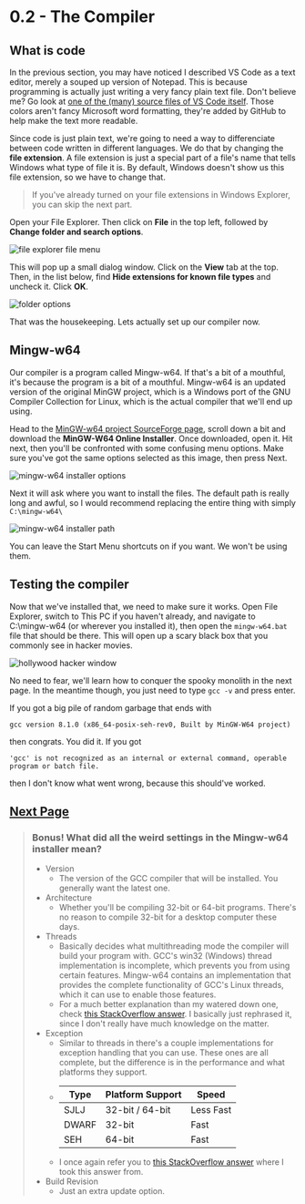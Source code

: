 # 0.2 - The Compiler

## What is code

In the previous section, you may have noticed I described VS Code as a text editor, merely a souped up version of Notepad. This is because programming is actually just writing a very fancy plain text file. Don't believe me? Go look at [one of the (many) source files of VS Code itself](https://github.com/microsoft/vscode/blob/master/src/main.js). Those colors aren't fancy Microsoft word formatting, they're added by GitHub to help make the text more readable.

Since code is just plain text, we're going to need a way to differenciate between code written in different languages. We do that by changing the **file extension**. A file extension is just a special part of a file's name that tells Windows what type of file it is. By default, Windows doesn't show us this file extension, so we have to change that.

> If you've already turned on your file extensions in Windows Explorer, you can skip the next part.

Open your File Explorer. Then click on **File** in the top left, followed by **Change folder and search options**.

![file explorer file menu](0.2.01-explorer_options.png "File Explorer Options")

This will pop up a small dialog window. Click on the **View** tab at the top. Then, in the list below, find **Hide extensions for known file types** and uncheck it. Click **OK**.

![folder options](0.2.02-explorer_ext.png "Folder Options")

That was the housekeeping. Lets actually set up our compiler now.

## Mingw-w64

Our compiler is a program called Mingw-w64. If that's a bit of a mouthful, it's because the program is a bit of a mouthful. Mingw-w64 is an updated version of the original MinGW project, which is a Windows port of the GNU Compiler Collection for Linux, which is the actual compiler that we'll end up using.

Head to the [MinGW-w64 project SourceForge page](https://sourceforge.net/projects/mingw-w64/files/), scroll down a bit and download the **MinGW-W64 Online Installer**. Once downloaded, open it. Hit next, then you'll be confronted with some confusing menu options. Make sure you've got the same options selected as this image, then press Next.

![mingw-w64 installer options](0.2.03-mingw-w64_installer.png "Mingw-w64 Installer Options")

Next it will ask where you want to install the files. The default path is really long and awful, so I would recommend replacing the entire thing with simply `C:\mingw-w64\`

![mingw-w64 installer path](0.2.04-mingw-w64_installer2.png "Mingw-w64 Installer Path")

You can leave the Start Menu shortcuts on if you want. We won't be using them.

## Testing the compiler

Now that we've installed that, we need to make sure it works. Open File Explorer, switch to This PC if you haven't already, and navigate to C:\mingw-w64 (or wherever you installed it), then open the `mingw-w64.bat` file that should be there. This will open up a scary black box that you commonly see in hacker movies.

![hollywood hacker window](0.2.05-cmd.png "Hollywood Hacker window")

No need to fear, we'll learn how to conquer the spooky monolith in the next page. In the meantime though, you just need to type `gcc -v` and press enter.

If you got a big pile of random garbage that ends with

`gcc version 8.1.0 (x86_64-posix-seh-rev0, Built by MinGW-W64 project)`

then congrats. You did it. If you got

`'gcc' is not recognized as an internal or external command,
operable program or batch file.`

then I don't know what went wrong, because this should've worked.

## [Next Page](0.3.CommandPrompt)

>### Bonus! What did all the weird settings in the Mingw-w64 installer mean?
>
> - Version
>   - The version of the GCC compiler that will be installed. You generally want the latest one.
> - Architecture
>   - Whether you'll be compiling 32-bit or 64-bit programs. There's no reason to compile 32-bit for a desktop computer these days.
> - Threads
>   - Basically decides what multithreading mode the compiler will build your program with. GCC's win32 (Windows) thread implementation is incomplete, which prevents you from using certain features. Mingw-w64 contains an implementation that provides the complete functionality of GCC's Linux threads, which it can use to enable those features.
>   - For a much better explanation than my watered down one, check [this StackOverflow answer](https://stackoverflow.com/questions/17242516/mingw-w64-threads-posix-vs-win32). I basically just rephrased it, since I don't really have much knowledge on the matter.
> - Exception
>   - Similar to threads in there's a couple implementations for exception handling that you can use. These ones are all complete, but the difference is in the performance and what platforms they support.
>   - |Type  |Platform Support  |Speed    |
>     |------|------------------|---------|
>     |SJLJ  |32-bit / 64-bit   |Less Fast|
>     |DWARF |32-bit            |Fast     |
>     |SEH   |64-bit            |Fast     |
>   - I once again refer you to [this StackOverflow answer](https://stackoverflow.com/questions/15670169/what-is-difference-between-sjlj-vs-dwarf-vs-seh) where I took this answer from.
> - Build Revision
>   - Just an extra update option.
